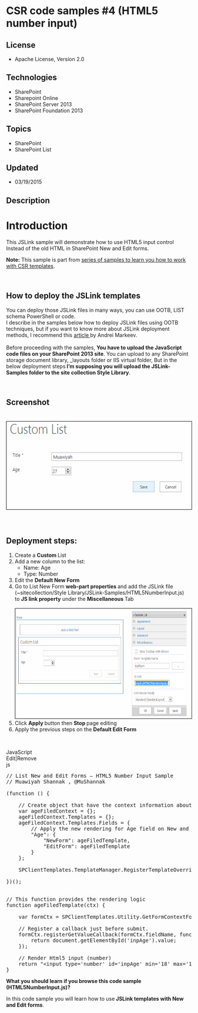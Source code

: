 # CSR code samples #4 (HTML5 number input)
## License
- Apache License, Version 2.0
## Technologies
- SharePoint
- Sharepoint Online
- SharePoint Server 2013
- SharePoint Foundation 2013
## Topics
- SharePoint
- SharePoint List
## Updated
- 03/19/2015
## Description

<h1>Introduction</h1>
<p>This JSLink sample will demonstrate&nbsp;how to use HTML5 input control Instead of the old HTML in SharePoint New and Edit forms.</p>
<p><strong>Note:</strong>&nbsp;This sample is part from&nbsp;<a href="http://code.msdn.microsoft.com/office/Client-side-rendering-JS-2ed3538a">series of samples to learn you how to work with CSR templates</a>.</p>
<p>&nbsp;</p>
<h2>How to deploy the JSLink templates</h2>
<p>You can deploy those JSLink files in many ways, you can use OOTB, LIST schema PowerShell or code.&nbsp;&nbsp;<br>
I describe in the samples&nbsp;below how to deploy JSLink files using OOTB techniques, but if you want to know more about JSLink deployment methods, I recommend this&nbsp;<a class="title" title="SharePoint 2013 Client Side Rendering: List Views" href="http://www.codeproject.com/Articles/620110/SharePoint-Client-Side-Rendering-List-Views" target="_blank">article&nbsp;</a>by
 Andrei Markeev.&nbsp;<br>
<br>
Before proceeding&nbsp;with the samples,&nbsp;<strong>You have to upload the JavaScript code files on your SharePoint 2013 site</strong>. You can upload to any SharePoint storage document library, _layouts folder or IIS virtual folder, But in the below deployment
 steps<strong>&nbsp;I&rsquo;m supposing you will upload the JSLink-Samples folder to the site collection Style Library</strong>.</p>
<p>&nbsp;</p>
<h2>Screenshot</h2>
<h1><img id="109739" src="109739-jsfield.jslink%20list%20new%20and%20edit%20forms.png" alt="JSField.JSLink List New and Edit Forms" width="563" height="239" style="border:1px solid black"></h1>
<p>&nbsp;</p>
<h2>Deployment steps:</h2>
<div></div>
<ol>
<li>Create a&nbsp;<strong>Custom&nbsp;</strong>List </li><li>Add a new column to the list:&nbsp;
<ul>
<li>Name: Age </li><li>Type: Number </li></ul>
</li><li>Edit the&nbsp;<strong>Default New Form</strong> </li><li>Go to List New Form&nbsp;<strong>web-part properties&nbsp;</strong>and add the JSLink file (~sitecollection/Style Library/JSLink-Samples/HTML5NumberInput.js) to&nbsp;<strong>JS link property</strong>&nbsp;under the&nbsp;<strong>Miscellaneous&nbsp;</strong>Tab&nbsp;<br>
<br>
<img id="109740" src="109740-list%20new%20and%20edit%20form%20(js%20link).png" alt="List New and Edit Form (JS Link)" width="643" height="299" style="border:1px solid black">
</li><li>Click&nbsp;<strong>Apply&nbsp;</strong>button then&nbsp;<strong>Stop&nbsp;</strong>page editing
</li><li>Apply the previous steps on the&nbsp;<strong>Default Edit Form</strong> </li></ol>
<p>&nbsp;</p>
<div class="scriptcode">
<div class="pluginEditHolder" pluginCommand="mceScriptCode">
<div class="title"><span>JavaScript</span></div>
<div class="pluginLinkHolder"><span class="pluginEditHolderLink">Edit</span>|<span class="pluginRemoveHolderLink">Remove</span></div>
<span class="hidden">js</span>

<div class="preview">
<pre class="csharp"><span class="cs__com">//&nbsp;List&nbsp;New&nbsp;and&nbsp;Edit&nbsp;Forms&nbsp;&ndash;&nbsp;HTML5&nbsp;Number&nbsp;Input&nbsp;Sample</span>&nbsp;
<span class="cs__com">//&nbsp;Muawiyah&nbsp;Shannak&nbsp;,&nbsp;@MuShannak</span>&nbsp;
&nbsp;
(function&nbsp;()&nbsp;{&nbsp;
&nbsp;
&nbsp;&nbsp;&nbsp;&nbsp;<span class="cs__com">//&nbsp;Create&nbsp;object&nbsp;that&nbsp;have&nbsp;the&nbsp;context&nbsp;information&nbsp;about&nbsp;the&nbsp;field&nbsp;that&nbsp;we&nbsp;want&nbsp;to&nbsp;change&nbsp;it's&nbsp;output&nbsp;render&nbsp;</span>&nbsp;
&nbsp;&nbsp;&nbsp;&nbsp;var&nbsp;ageFiledContext&nbsp;=&nbsp;{};&nbsp;
&nbsp;&nbsp;&nbsp;&nbsp;ageFiledContext.Templates&nbsp;=&nbsp;{};&nbsp;
&nbsp;&nbsp;&nbsp;&nbsp;ageFiledContext.Templates.Fields&nbsp;=&nbsp;{&nbsp;
&nbsp;&nbsp;&nbsp;&nbsp;&nbsp;&nbsp;&nbsp;&nbsp;<span class="cs__com">//&nbsp;Apply&nbsp;the&nbsp;new&nbsp;rendering&nbsp;for&nbsp;Age&nbsp;field&nbsp;on&nbsp;New&nbsp;and&nbsp;Edit&nbsp;forms</span>&nbsp;
&nbsp;&nbsp;&nbsp;&nbsp;&nbsp;&nbsp;&nbsp;&nbsp;<span class="cs__string">&quot;Age&quot;</span>:&nbsp;{&nbsp;
&nbsp;&nbsp;&nbsp;&nbsp;&nbsp;&nbsp;&nbsp;&nbsp;&nbsp;&nbsp;&nbsp;&nbsp;<span class="cs__string">&quot;NewForm&quot;</span>:&nbsp;ageFiledTemplate,&nbsp;
&nbsp;&nbsp;&nbsp;&nbsp;&nbsp;&nbsp;&nbsp;&nbsp;&nbsp;&nbsp;&nbsp;&nbsp;<span class="cs__string">&quot;EditForm&quot;</span>:&nbsp;ageFiledTemplate&nbsp;
&nbsp;&nbsp;&nbsp;&nbsp;&nbsp;&nbsp;&nbsp;&nbsp;}&nbsp;
&nbsp;&nbsp;&nbsp;&nbsp;};&nbsp;
&nbsp;
&nbsp;&nbsp;&nbsp;&nbsp;SPClientTemplates.TemplateManager.RegisterTemplateOverrides(ageFiledContext);&nbsp;
&nbsp;
})();&nbsp;
&nbsp;
&nbsp;
<span class="cs__com">//&nbsp;This&nbsp;function&nbsp;provides&nbsp;the&nbsp;rendering&nbsp;logic</span>&nbsp;
function&nbsp;ageFiledTemplate(ctx)&nbsp;{&nbsp;
&nbsp;
&nbsp;&nbsp;&nbsp;&nbsp;var&nbsp;formCtx&nbsp;=&nbsp;SPClientTemplates.Utility.GetFormContextForCurrentField(ctx);&nbsp;
&nbsp;
&nbsp;&nbsp;&nbsp;&nbsp;<span class="cs__com">//&nbsp;Register&nbsp;a&nbsp;callback&nbsp;just&nbsp;before&nbsp;submit.</span>&nbsp;
&nbsp;&nbsp;&nbsp;&nbsp;formCtx.registerGetValueCallback(formCtx.fieldName,&nbsp;function&nbsp;()&nbsp;{&nbsp;
&nbsp;&nbsp;&nbsp;&nbsp;&nbsp;&nbsp;&nbsp;&nbsp;<span class="cs__keyword">return</span>&nbsp;document.getElementById(<span class="cs__string">'inpAge'</span>).<span class="cs__keyword">value</span>;&nbsp;
&nbsp;&nbsp;&nbsp;&nbsp;});&nbsp;
&nbsp;
&nbsp;&nbsp;&nbsp;&nbsp;<span class="cs__com">//&nbsp;Render&nbsp;Html5&nbsp;input&nbsp;(number)</span>&nbsp;
&nbsp;&nbsp;&nbsp;&nbsp;<span class="cs__keyword">return</span>&nbsp;<span class="cs__string">&quot;&lt;input&nbsp;type='number'&nbsp;id='inpAge'&nbsp;min='18'&nbsp;max='110'&nbsp;value='&quot;</span>&nbsp;&#43;&nbsp;formCtx.fieldValue&nbsp;&#43;&nbsp;<span class="cs__string">&quot;'/&gt;&quot;</span>;&nbsp;
}&nbsp;
</pre>
</div>
</div>
</div>
<p><strong>What you should learn if you browse this code sample (HTML5NumberInput.js)?</strong></p>
<p>In this code sample you will learn how to use<strong>&nbsp;JSLink templates with New and Edit forms</strong>.</p>
